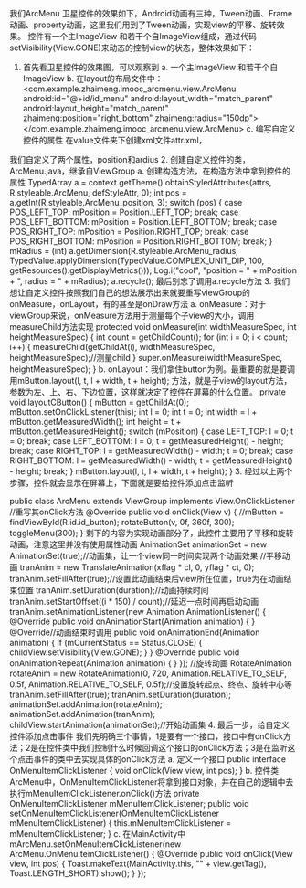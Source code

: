 我们ArcMenu 卫星控件的效果如下，Android动画有三种，Tween动画、Frame动画、property动画，这里我们用到了Tween动画，实现view的平移、旋转效果。
控件有一个主ImageView 和若干个自ImageView组成，通过代码setVisibility(View.GONE)来动态的控制view的状态，整体效果如下：

1. 首先看卫星控件的效果图，可以观察到
	a. 一个主ImageView 和若干个自ImageView
	b. 在layout的布局文件中：
    <com.example.zhaimeng.imooc_arcmenu.view.ArcMenu
        android:id="@+id/id_menu"
        android:layout_width="match_parent"
        android:layout_height="match_parent"
        zhaimeng:position="right_bottom"
        zhaimeng:radius="150dp">
        <RelativeLayout
            android:layout_width="wrap_content"
            android:layout_height="wrap_content"
            android:background="@drawable/composer_button">
            <ImageView
                android:id="@+id/id_button"
                android:layout_width="wrap_content"
                android:layout_height="wrap_content"
                android:layout_centerInParent="true"
                android:src="@drawable/composer_icn_plus" />
        </RelativeLayout>
        <ImageView
            android:layout_width="wrap_content"
            android:layout_height="wrap_content"
            android:src="@drawable/composer_camera"
            android:tag="Camera" />
        <ImageView
            android:layout_width="wrap_content"
            android:layout_height="wrap_content"
            android:src="@drawable/composer_place"
            android:tag="Place" />
        <ImageView
            android:layout_width="wrap_content"
            android:layout_height="wrap_content"
            android:src="@drawable/composer_sleep"
            android:tag="Sleep" />
        <ImageView
            android:layout_width="wrap_content"
            android:layout_height="wrap_content"
            android:src="@drawable/composer_thought"
            android:tag="Sun" />
        <ImageView
            android:layout_width="wrap_content"
            android:layout_height="wrap_content"
            android:src="@drawable/composer_with"
            android:tag="People" />
    </com.example.zhaimeng.imooc_arcmenu.view.ArcMenu>
	c. 编写自定义控件的属性
		在value文件夹下创建xml文件attr.xml，
<?xml version="1.0" encoding="utf-8"?>
<resources>
    <attr name="position">
        <enum name="left_top" value="0" />
        <enum name="left_bottom" value="1" />
        <enum name="right_top" value="2" />
        <enum name="right_bottom" value="3" />
    </attr>
    <attr name="radius" format="dimension" />
    <declare-styleable name="ArcMenu">
        <attr name="position" />
        <attr name="radius" />
    </declare-styleable>
</resources>
		我们自定义了两个属性，position和ardius
2. 创建自定义控件的类，ArcMenu.java，继承自ViewGroup
	a. 创建构造方法，在构造方法中拿到控件的属性
TypedArray a = context.getTheme().obtainStyledAttributes(attrs, R.styleable.ArcMenu, defStyleAttr, 0);
        int pos = a.getInt(R.styleable.ArcMenu_position, 3);
        switch (pos) {
            case POS_LEFT_TOP:
                mPosition = Position.LEFT_TOP;
                break;
            case POS_LEFT_BOTTOM:
                mPosition = Position.LEFT_BOTTOM;
                break;
            case POS_RIGHT_TOP:
                mPosition = Position.RIGHT_TOP;
                break;
            case POS_RIGHT_BOTTOM:
                mPosition = Position.RIGHT_BOTTOM;
                break;
        }
        mRadius = (int) a.getDimension(R.styleable.ArcMenu_radius, TypedValue.applyDimension(TypedValue.COMPLEX_UNIT_DIP, 100, getResources().getDisplayMetrics()));
        Log.i("cool", "position = " + mPosition + ", radius = " + mRadius);
        a.recycle();
最后别忘了调用a.recycle方法
3. 我们想让自定义控件按照我们自己的想法展示出来就要重写viewGroup的onMeasure，onLayout，有的甚至是onDraw方法
	a. onMeasure：对于viewGroup来说，onMeasure方法用于测量每个子view的大小，调用measureChild方法实现
    protected void onMeasure(int widthMeasureSpec, int heightMeasureSpec) {
        int count = getChildCount();
        for (int i = 0; i < count; i++) {
            measureChild(getChildAt(i), widthMeasureSpec, heightMeasureSpec);//测量child
        }
        super.onMeasure(widthMeasureSpec, heightMeasureSpec);
    }
	b. onLayout：我们拿住button为例。最重要的就是要调用mButton.layout(l, t, l + width, t + height); 方法，就是子view的layout方法，参数为左、上、右、下边位置，这样就决定了控件在屏幕的什么位置。
private void layoutCButton() {
        mButton = getChildAt(0);
        mButton.setOnClickListener(this);
        int l = 0;
        int t = 0;
        int width = l + mButton.getMeasuredWidth();
        int height = t + mButton.getMeasuredHeight();
        switch (mPosition) {
            case LEFT_TOP:
                l = 0;
                t = 0;
                break;
            case LEFT_BOTTOM:
                l = 0;
                t = getMeasuredHeight() - height;
                break;
            case RIGHT_TOP:
                l = getMeasuredWidth() - width;
                t = 0;
                break;
            case RIGHT_BOTTOM:
                l = getMeasuredWidth() - width;
                t = getMeasuredHeight() - height;
                break;
        }
        mButton.layout(l, t, l + width, t + height);
    }
3. 经过以上两个步骤，控件就会显示在屏幕上，下面就是要给控件添加点击监听
	
public class ArcMenu extends ViewGroup implements View.OnClickListener
//重写其onClick方法
    @Override
    public void onClick(View v) {
        //mButton = findViewById(R.id.id_button);
        rotateButton(v, 0f, 360f, 300);
        toggleMenu(300);
    }
	剩下的内容为实现动画部分了，此控件主要用了平移和旋转动画，注意这里并没有使用属性动画
AnimationSet animationSet = new AnimationSet(true);//动画集，让一个view同一时间实现两个动画效果
//平移动画
tranAnim = new TranslateAnimation(xflag * cl, 0, yflag * ct, 0);
            tranAnim.setFillAfter(true);//设置此动画结束后view所在位置，true为在动画结束位置
            tranAnim.setDuration(duration);//动画持续时间
            tranAnim.setStartOffset((i * 150) / count);//延迟一点时间再启动动画
            tranAnim.setAnimationListener(new Animation.AnimationListener() {
                @Override
                public void onAnimationStart(Animation animation) {
                }
                @Override//动画结束时调用
                public void onAnimationEnd(Animation animation) {
                    if (mCurrentStatus == Status.CLOSE) {
                        childView.setVisibility(View.GONE);
                    }
                }
                @Override
                public void onAnimationRepeat(Animation animation) {
                }
            });
//旋转动画
RotateAnimation rotateAnim = new RotateAnimation(0, 720, Animation.RELATIVE_TO_SELF, 0.5f, Animation.RELATIVE_TO_SELF, 0.5f);//设置旋转起点、终点、旋转中心等
            tranAnim.setFillAfter(true);
            tranAnim.setDuration(duration);
            animationSet.addAnimation(rotateAnim);
            animationSet.addAnimation(tranAnim);
            childView.startAnimation(animationSet);//开始动画集
4. 最后一步，给自定义控件添加点击事件
我们先明确三个事情，1是要有一个接口，接口中有onClick方法；2是在控件类中我们控制什么时候回调这个接口的onClick方法；3是在监听这个点击事件的类中去实现具体的onClick方法
	a. 定义一个接口
    public interface OnMenuItemClickListener {
        void onClick(View view, int pos);
    }
	b. 控件类ArcMenu中，OnMenuItemClickListener将拿到接口对象，并在自己的逻辑中去执行mMenuItemClickListener.onClick()方法
private OnMenuItemClickListener mMenuItemClickListener;
public void setOnMenuItemClickListener(OnMenuItemClickListener mMenuItemClickListener) {
        this.mMenuItemClickListener = mMenuItemClickListener;
    }
	c. 在MainActivity中
        mArcMenu.setOnMenuItemClickListener(new ArcMenu.OnMenuItemClickListener() {
            @Override
            public void onClick(View view, int pos) {
                Toast.makeText(MainActivity.this, "" + view.getTag(), Toast.LENGTH_SHORT).show();
            }
        });

